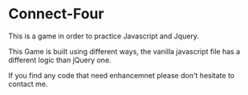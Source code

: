 # Connect-Four
This is a game in order to practice Javascript and Jquery.

This Game is built using different ways, the vanilla javascript file has a different logic than jQuery one.

If you find any code that need enhancemnet please don't hesitate to contact me.

